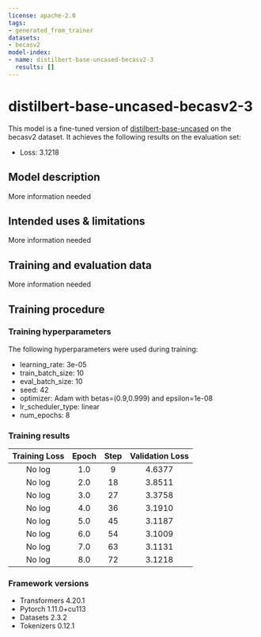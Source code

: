 ```yaml
---
license: apache-2.0
tags:
- generated_from_trainer
datasets:
- becasv2
model-index:
- name: distilbert-base-uncased-becasv2-3
  results: []
---
```


<!-- This model card has been generated automatically according to the information the Trainer had access to. You
should probably proofread and complete it, then remove this comment. -->

# distilbert-base-uncased-becasv2-3

This model is a fine-tuned version of [distilbert-base-uncased](https://huggingface.co/distilbert-base-uncased) on the becasv2 dataset.
It achieves the following results on the evaluation set:
- Loss: 3.1218

## Model description

More information needed

## Intended uses & limitations

More information needed

## Training and evaluation data

More information needed

## Training procedure

### Training hyperparameters

The following hyperparameters were used during training:
- learning_rate: 3e-05
- train_batch_size: 10
- eval_batch_size: 10
- seed: 42
- optimizer: Adam with betas=(0.9,0.999) and epsilon=1e-08
- lr_scheduler_type: linear
- num_epochs: 8

### Training results

| Training Loss | Epoch | Step | Validation Loss |
|:-------------:|:-----:|:----:|:---------------:|
| No log        | 1.0   | 9    | 4.6377          |
| No log        | 2.0   | 18   | 3.8511          |
| No log        | 3.0   | 27   | 3.3758          |
| No log        | 4.0   | 36   | 3.1910          |
| No log        | 5.0   | 45   | 3.1187          |
| No log        | 6.0   | 54   | 3.1009          |
| No log        | 7.0   | 63   | 3.1131          |
| No log        | 8.0   | 72   | 3.1218          |


### Framework versions

- Transformers 4.20.1
- Pytorch 1.11.0+cu113
- Datasets 2.3.2
- Tokenizers 0.12.1
